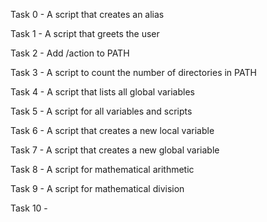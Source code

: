 Task 0 - A script that creates an alias

Task 1 - A script that greets the user

Task 2 - Add /action to PATH 

Task 3 - A script to count the number of directories in PATH

Task 4 - A script that lists all global variables

Task 5 - A script for all variables and scripts

Task 6 - A script that creates a new local variable

Task 7 - A script that creates a new global variable

Task 8 - A script for mathematical arithmetic

Task 9 - A script for mathematical division

Task 10 -   
